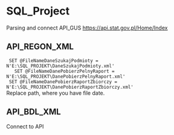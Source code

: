 # SQL_Project
Parsing and connect API_GUS https://api.stat.gov.pl/Home/Index


## API_REGON_XML

` SET @FileNameDaneSzukajPodmioty = N'E:\SQL_PROJEKT\DaneSzukajPodmioty.xml'`  
`	SET @FileNameDanePobierzPelnyRaport = N'E:\SQL_PROJEKT\DanePobierzPelnyRaport.xml'`    
` SET @FileNameDanePobierzRaportZbiorczy = N'E:\SQL_PROJEKT\DanePobierzRaportZbiorczy.xml'`    
Replace path, where you have file date.

## API_BDL_XML

Connect to API 
